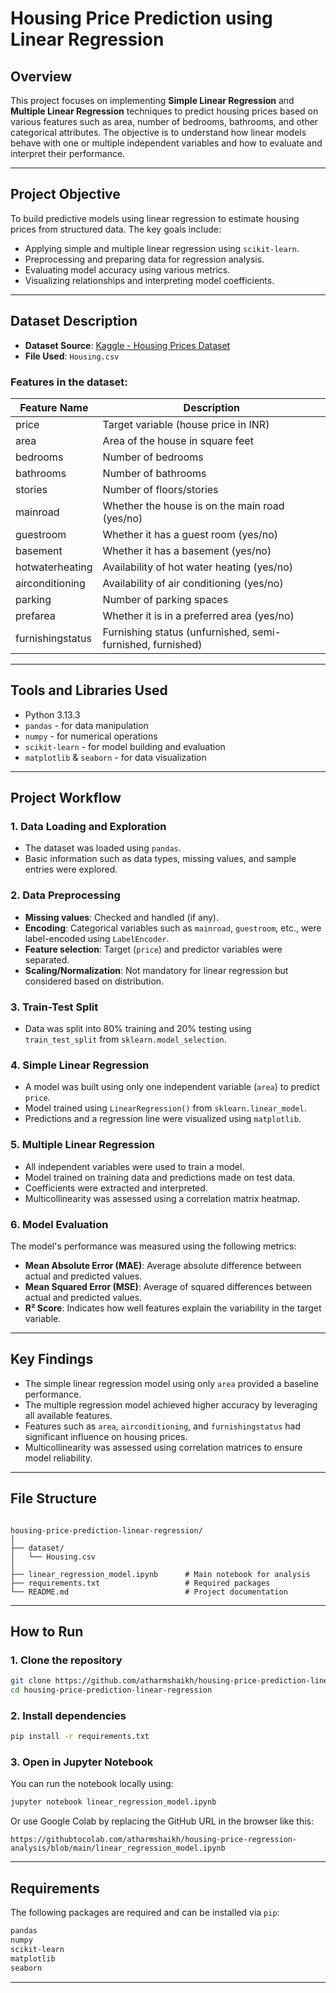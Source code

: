 # Housing Price Prediction using Linear Regression

## Overview

This project focuses on implementing **Simple Linear Regression** and **Multiple Linear Regression** techniques to predict housing prices based on various features such as area, number of bedrooms, bathrooms, and other categorical attributes. The objective is to understand how linear models behave with one or multiple independent variables and how to evaluate and interpret their performance.

---

## Project Objective

To build predictive models using linear regression to estimate housing prices from structured data. The key goals include:

- Applying simple and multiple linear regression using `scikit-learn`.
- Preprocessing and preparing data for regression analysis.
- Evaluating model accuracy using various metrics.
- Visualizing relationships and interpreting model coefficients.

---

## Dataset Description

- **Dataset Source**: [Kaggle - Housing Prices Dataset](https://www.kaggle.com/datasets/yasserh/housing-prices-dataset)
- **File Used**: `Housing.csv`

### Features in the dataset:

| Feature Name        | Description                                               |
|---------------------|-----------------------------------------------------------|
| price               | Target variable (house price in INR)                     |
| area                | Area of the house in square feet                          |
| bedrooms            | Number of bedrooms                                        |
| bathrooms           | Number of bathrooms                                       |
| stories             | Number of floors/stories                                  |
| mainroad            | Whether the house is on the main road (yes/no)            |
| guestroom           | Whether it has a guest room (yes/no)                      |
| basement            | Whether it has a basement (yes/no)                        |
| hotwaterheating     | Availability of hot water heating (yes/no)                |
| airconditioning     | Availability of air conditioning (yes/no)                 |
| parking             | Number of parking spaces                                  |
| prefarea            | Whether it is in a preferred area (yes/no)                |
| furnishingstatus    | Furnishing status (unfurnished, semi-furnished, furnished)|

---

## Tools and Libraries Used

- Python 3.13.3
- `pandas` - for data manipulation
- `numpy` - for numerical operations
- `scikit-learn` - for model building and evaluation
- `matplotlib` & `seaborn` - for data visualization

---

## Project Workflow

### 1. Data Loading and Exploration
- The dataset was loaded using `pandas`.
- Basic information such as data types, missing values, and sample entries were explored.

### 2. Data Preprocessing
- **Missing values**: Checked and handled (if any).
- **Encoding**: Categorical variables such as `mainroad`, `guestroom`, etc., were label-encoded using `LabelEncoder`.
- **Feature selection**: Target (`price`) and predictor variables were separated.
- **Scaling/Normalization**: Not mandatory for linear regression but considered based on distribution.

### 3. Train-Test Split
- Data was split into 80% training and 20% testing using `train_test_split` from `sklearn.model_selection`.

### 4. Simple Linear Regression
- A model was built using only one independent variable (`area`) to predict `price`.
- Model trained using `LinearRegression()` from `sklearn.linear_model`.
- Predictions and a regression line were visualized using `matplotlib`.

### 5. Multiple Linear Regression
- All independent variables were used to train a model.
- Model trained on training data and predictions made on test data.
- Coefficients were extracted and interpreted.
- Multicollinearity was assessed using a correlation matrix heatmap.

### 6. Model Evaluation
The model's performance was measured using the following metrics:
- **Mean Absolute Error (MAE)**: Average absolute difference between actual and predicted values.
- **Mean Squared Error (MSE)**: Average of squared differences between actual and predicted values.
- **R² Score**: Indicates how well features explain the variability in the target variable.

---

## Key Findings

- The simple linear regression model using only `area` provided a baseline performance.
- The multiple regression model achieved higher accuracy by leveraging all available features.
- Features such as `area`, `airconditioning`, and `furnishingstatus` had significant influence on housing prices.
- Multicollinearity was assessed using correlation matrices to ensure model reliability.

---

## File Structure

```

housing-price-prediction-linear-regression/
│
├── dataset/
│   └── Housing.csv
│
├── linear_regression_model.ipynb      # Main notebook for analysis
├── requirements.txt                   # Required packages
└── README.md                          # Project documentation

```

---

## How to Run

### 1. Clone the repository

```bash
git clone https://github.com/atharmshaikh/housing-price-prediction-linear-regression.git
cd housing-price-prediction-linear-regression
```

### 2. Install dependencies

```bash
pip install -r requirements.txt
```

### 3. Open in Jupyter Notebook

You can run the notebook locally using:

```bash
jupyter notebook linear_regression_model.ipynb
```

Or use Google Colab by replacing the GitHub URL in the browser like this:

```
https://githubtocolab.com/atharmshaikh/housing-price-regression-analysis/blob/main/linear_regression_model.ipynb
```

---

## Requirements

The following packages are required and can be installed via `pip`:

```txt
pandas
numpy
scikit-learn
matplotlib
seaborn
```

---
